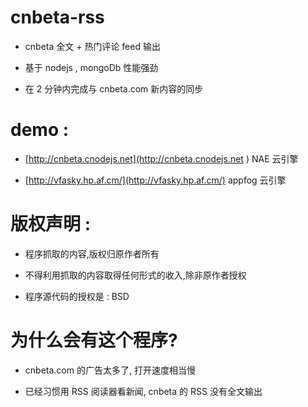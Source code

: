cnbeta-rss
==========

 - cnbeta 全文 + 热门评论 feed 输出 

 - 基于 nodejs , mongoDb  性能强劲  

 - 在 2 分钟内完成与 cnbeta.com 新内容的同步


demo : 
==========

 - [http://cnbeta.cnodejs.net](http://cnbeta.cnodejs.net )  NAE 云引擎
 
 - [http://vfasky.hp.af.cm/](http://vfasky.hp.af.cm/) appfog 云引擎
 
 
版权声明 : 
==========

- 程序抓取的内容,版权归原作者所有

- 不得利用抓取的内容取得任何形式的收入,除非原作者授权

- 程序源代码的授权是 : BSD


为什么会有这个程序?
===========
 
 - cnbeta.com 的广告太多了, 打开速度相当慢
 
 - 已经习惯用 RSS 阅读器看新闻, cnbeta 的 RSS 没有全文输出
 